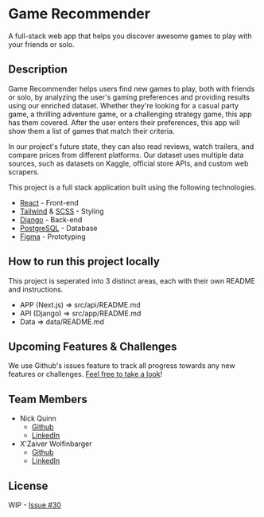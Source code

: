 # Game Recommender
A full-stack web app that helps you discover awesome games to play with your friends or solo.

## Description
Game Recommender helps users find new games to play, both with friends or solo, by analyzing the user's gaming
preferences and providing results using our enriched dataset. Whether they're looking for a casual party game, 
a thrilling adventure game, or a challenging strategy game, this app has them covered. After the user enters their
preferences, this app will show them a list of games that match their criteria. 

In our project's future state, they can also read reviews, watch trailers, and compare prices from different platforms. 
Our dataset uses multiple data sources, such as datasets on Kaggle, official store APIs, and custom web scrapers.

This project is a full stack application built using the following technologies.
* [React](https://react.dev/) - Front-end
* [Tailwind](https://tailwindcss.com/) & [SCSS](https://sass-lang.com/) - Styling
* [Django](https://www.djangoproject.com/) - Back-end
* [PostgreSQL](https://www.postgresql.org/) - Database
* [Figma](https://www.figma.com/) - Prototyping

## How to run this project locally
This project is seperated into 3 distinct areas, each with their own README and instructions.
* APP (Next.js) => src/api/README.md
* API (Django) => src/app/README.md
* Data => data/README.md

## Upcoming Features & Challenges
We use Github's issues feature to track all progress towards any new features or challenges. [Feel free to take a look](https://github.com/Wolfinbarger/game-recommender/issues)!

## Team Members
* Nick Quinn 
  * [Github](https://github.com/FreakyNobleGas) 
  * [LinkedIn](https://www.linkedin.com/in/nicholas-quinn/)
* X'Zaiver Wolfinbarger 
  * [Github](https://github.com/Wolfinbarger) 
  * [LinkedIn](https://www.linkedin.com/in/xwolfinbarger/)

## License
WIP - [Issue #30](https://github.com/Wolfinbarger/game-recommender/issues/30)